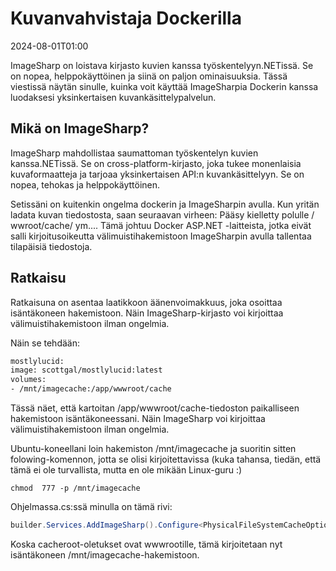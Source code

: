 # Kuvanvahvistaja Dockerilla

<datetime class="hidden">2024-08-01T01:00</datetime>

<!--category-- Docker, ImageSharp -->
ImageSharp on loistava kirjasto kuvien kanssa työskentelyyn.NETissä. Se on nopea, helppokäyttöinen ja siinä on paljon ominaisuuksia. Tässä viestissä näytän sinulle, kuinka voit käyttää ImageSharpia Dockerin kanssa luodaksesi yksinkertaisen kuvankäsittelypalvelun.

## Mikä on ImageSharp?

ImageSharp mahdollistaa saumattoman työskentelyn kuvien kanssa.NETissä. Se on cross-platform-kirjasto, joka tukee monenlaisia kuvaformaatteja ja tarjoaa yksinkertaisen API:n kuvankäsittelyyn. Se on nopea, tehokas ja helppokäyttöinen.

Setissäni on kuitenkin ongelma dockerin ja ImageSharpin avulla. Kun yritän ladata kuvan tiedostosta, saan seuraavan virheen:
Pääsy kielletty polulle / wwroot/cache/ ym....
Tämä johtuu Docker ASP.NET -laitteista, jotka eivät salli kirjoitusoikeutta välimuistihakemistoon ImageSharpin avulla tallentaa tilapäisiä tiedostoja.

## Ratkaisu

Ratkaisuna on asentaa laatikkoon äänenvoimakkuus, joka osoittaa isäntäkoneen hakemistoon. Näin ImageSharp-kirjasto voi kirjoittaa välimuistihakemistoon ilman ongelmia.

Näin se tehdään:

```dockerfile
mostlylucid:
image: scottgal/mostlylucid:latest
volumes:
- /mnt/imagecache:/app/wwwroot/cache
```

Tässä näet, että kartoitan /app/wwwroot/cache-tiedoston paikalliseen hakemistoon isäntäkoneessani. Näin ImageSharp voi kirjoittaa välimuistihakemistoon ilman ongelmia.

Ubuntu-koneellani loin hakemiston /mnt/imagecache ja suoritin sitten folowing-komennon, jotta se olisi kirjoitettavissa (kuka tahansa, tiedän, että tämä ei ole turvallista, mutta en ole mikään Linux-guru :)

```shell
chmod  777 -p /mnt/imagecache
```

Ohjelmassa.cs:ssä minulla on tämä rivi:

```csharp
builder.Services.AddImageSharp().Configure<PhysicalFileSystemCacheOptions>(options => options.CacheFolder = "cache");
```

Koska cacheroot-oletukset ovat wwwrootille, tämä kirjoitetaan nyt isäntäkoneen /mnt/imagecache-hakemistoon.